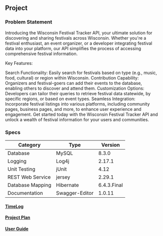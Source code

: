 ## Project

### Problem Statement
Introducing the Wisconsin Festival Tracker API, your ultimate solution for 
discovering and sharing festivals across Wisconsin. Whether you're a festival enthusiast, 
an event organizer, or a developer integrating festival data into your platform, 
our API simplifies the process of accessing comprehensive festival information.

Key Features:

Search Functionality: Easily search for festivals based on type (e.g., music, food, cultural) or region within Wisconsin.
Contribution Capability: Organizers and festival-goers can add their events to the database, 
enabling others to discover and attend them.
Customization Options: Developers can tailor their queries to retrieve festival data statewide, 
by specific regions, or based on event types.
Seamless Integration: Incorporate festival listings into various platforms, including community pages, 
business pages, and more, to enhance user experience and engagement.
Get started today with the Wisconsin Festival Tracker API and unlock a wealth of festival information 
for your users and communities.

### Specs
| Category         | Type            | Version     |
|------------------|-----------------|-------------|
| Database         | MySQL           | 8.3.0       |
| Logging          | Log4j           | 2.17.1      |
| Unit Testing     | jUnit           | 4.12        |
| REST Web Service | jersey          | 2.29.1      |
| Database Mapping | Hibernate       | 6.4.3.Final |
| Documentation    | Swagger-Editor  | 1.0.11      |



#### [TimeLog](https://github.com/jbjohnson2/EntJavaTeamProject/blob/main/Time%20Log.md)

#### [Project Plan](https://github.com/jbjohnson2/EntJavaTeamProject/blob/main/Project%20Plan.md)

#### [User Guide](src/main/webapp/documentation.yaml)